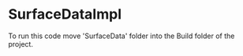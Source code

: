 # SurfaceDataImpl

To run this code move 'SurfaceData' folder into the Build folder of the project.
